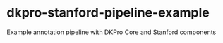 # dkpro-stanford-pipeline-example
Example annotation pipeline with DKPro Core and Stanford components
